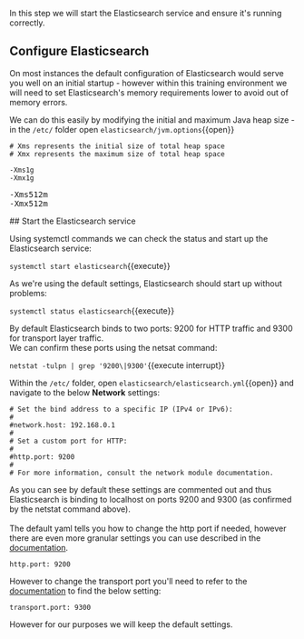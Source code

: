 In this step we will start the Elasticsearch service and ensure it's running correctly.

## Configure Elasticsearch

On most instances the default configuration of Elasticsearch would serve you well on an initial startup - however
within this training environment we will need to set Elasticsearch's memory requirements lower to avoid out of memory errors.

We can do this easily by modifying the initial and maximum Java heap size - in the `/etc/` folder open `elasticsearch/jvm.options`{{open}}

```
# Xms represents the initial size of total heap space
# Xmx represents the maximum size of total heap space

-Xms1g
-Xmx1g
```


<pre class="file" data-filename="elasticsearch/jvm.options" data-target="insert"  data-marker="-Xms1g
-Xmx1g">-Xms512m
-Xmx512m</pre>

## Start the Elasticsearch service

Using systemctl commands we can check the status and start up the Elasticsearch service:

`systemctl start elasticsearch`{{execute}}

As we're using the default settings, Elasticsearch should start up without problems:

`systemctl status elasticsearch`{{execute}}

By default Elasticsearch binds to two ports: 9200 for HTTP traffic and 9300 for transport layer traffic.  
We can confirm these ports using the netsat command:

`netstat -tulpn | grep '9200\|9300'`{{execute interrupt}}


Within the `/etc/` folder, open `elasticsearch/elasticsearch.yml`{{open}} and navigate to the below **Network** settings:

```
# Set the bind address to a specific IP (IPv4 or IPv6):
#
#network.host: 192.168.0.1
#
# Set a custom port for HTTP:
#
#http.port: 9200
#
# For more information, consult the network module documentation.
```

As you can see by default these settings are commented out and thus Elasticsearch is binding to localhost
on ports 9200 and 9300 (as confirmed by the netstat command above). <br><br>
The default yaml tells you how to change the http port if needed, however there are even more granular settings you can use described in the [documentation](https://www.elastic.co/guide/en/elasticsearch/reference/current/modules-network.html "Network settings").

`http.port: 9200`

However to change the transport port you'll need to refer to the [documentation](https://www.elastic.co/guide/en/elasticsearch/reference/current/modules-transport.html "Transport settings") to find the below setting:

`transport.port: 9300`

However for our purposes we will keep the default settings.
